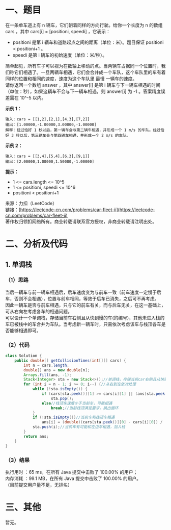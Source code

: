 # 一、题目
在一条单车道上有 n 辆车，它们朝着同样的方向行驶。给你一个长度为 n 的数组 cars ，其中 cars[i] = [positioni, speedi] ，它表示：     
- positioni 是第 i 辆车和道路起点之间的距离（单位：米）。题目保证 positioni < positioni+1 。
- speedi 是第 i 辆车的初始速度（单位：米/秒）。
       
简单起见，所有车子可以视为在数轴上移动的点。当两辆车占据同一个位置时，我们称它们相遇了。一旦两辆车相遇，它们会合并成一个车队，这个车队里的车有着同样的位置和相同的速度，速度为这个车队里 最慢 一辆车的速度。     
请你返回一个数组 answer ，其中 answer[i] 是第 i 辆车与下一辆车相遇的时间（单位：秒），如果这辆车不会与下一辆车相遇，则 answer[i] 为 -1 。答案精度误差需在 10^-5 以内。     
     
**示例 1：**     
```
输入：cars = [[1,2],[2,1],[4,3],[7,2]]
输出：[1.00000,-1.00000,3.00000,-1.00000]
解释：经过恰好 1 秒以后，第一辆车会与第二辆车相遇，并形成一个 1 m/s 的车队。经过恰好 3 秒以后，第三辆车会与第四辆车相遇，并形成一个 2 m/s 的车队。
```
**示例 2：**
```
输入：cars = [[3,4],[5,4],[6,3],[9,1]]
输出：[2.00000,1.00000,1.50000,-1.00000]
```
**提示：**     
- 1 <= cars.length <= 10^5
- 1 <= positioni, speedi <= 10^6
- positioni < positioni+1
      
来源：力扣（LeetCode）    
链接：[https://leetcode-cn.com/problems/car-fleet-ii](https://leetcode-cn.com/problems/car-fleet-ii)     
著作权归领扣网络所有。商业转载请联系官方授权，非商业转载请注明出处。     
# 二、分析及代码    
## 1. 单调栈
### （1）思路
当后一辆车与前一辆车相遇后，后车速度变为与前车一致（前车速度一定慢于后车，否则不会相遇），位置与前车相同，等效于后车已消失，之后可不再考虑。      
因此一辆车是否与前车相遇，只与它的前车有关，而与后车无关，在这一基础上，可从右向左考虑各车的相遇问题。    
可以设计一个单调栈，存储当前车右侧且从快到慢的车(的编号)，其他未进入栈的车已被栈中的车合并为车队。当考虑新一辆车时，只需依次考虑该车与栈顶各车是否能够相遇即可。     
### （2）代码
```java
class Solution {
    public double[] getCollisionTimes(int[][] cars) {
        int n = cars.length;
        double[] ans = new double[n];
        Arrays.fill(ans, -1);
        Stack<Integer> sta = new Stack<>();//单调栈，存储当前car右侧且从快到慢的车(的编号)，其他未进入栈的车已被栈中的车合并为车队
        for (int i = n - 1; i >= 0; i--) {//从右到左依次处理
            while (!sta.isEmpty()) {
                if (cars[sta.peek()][1] >= cars[i][1] || (ans[sta.peek()] > 0 && (double)(cars[sta.peek()][0] - cars[i][0]) / (cars[i][1] - cars[sta.peek()][1]) > ans[sta.peek()]))//栈顶车速度大于当前车，或被合并时间早于被当前车追上时间，不会被当前及更左的车追上
                    sta.pop();
                else//栈顶车速度小于当前车，可能相遇
                    break;//当前栈顶满足要求，跳出循环
            }
            if (!sta.isEmpty())//当前车和栈顶车相遇
                ans[i] = (double)(cars[sta.peek()][0] - cars[i][0]) / (cars[i][1] - cars[sta.peek()][1]);
            sta.push(i);//当前车有可能和左边车相遇，加入栈
        }
        return ans;
    }
}
```
### （3）结果
执行用时 ：65 ms，在所有 Java 提交中击败了 100.00% 的用户；    
内存消耗 ：99.1 MB，在所有 Java 提交中击败了 100.00% 的用户。      
（目前提交用户量不足，无排名）
# 三、其他
暂无。  
